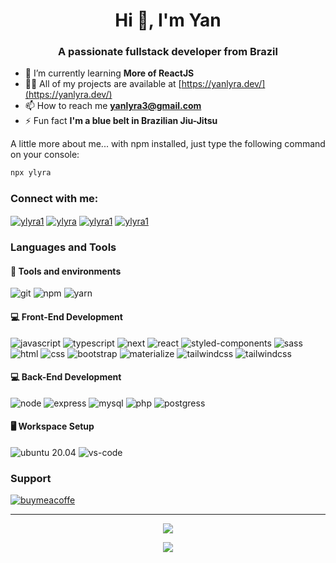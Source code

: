 <h1 align="center">Hi 👋, I'm Yan</h1>
<h3 align="center">A passionate fullstack developer from Brazil</h3>

- 🌱 I’m currently learning **More of ReactJS**
- 👨‍💻 All of my projects are available at [https://yanlyra.dev/](https://yanlyra.dev/)
- 📫 How to reach me **yanlyra3@gmail.com**
- ⚡ Fun fact **I'm a blue belt in Brazilian Jiu-Jitsu**

A little more about me... with npm installed, just type the following command on your console:

```bash
npx ylyra
```

<h3 align="left">Connect with me:</h3>
<p align="left">
  <a href="https://twitter.com/ylyra1" target="blank"><img align="center" src="https://img.shields.io/badge/Twitter-1DA1F2?style=for-the-badge&logo=twitter&logoColor=white" alt="ylyra1" /></a>
  <a href="https://linkedin.com/in/ylyra" target="blank"><img align="center" src="https://img.shields.io/badge/LinkedIn-00A0DC?style=for-the-badge&logo=linkedin&logoColor=white" alt="ylyra" /></a>
  <a href="https://fb.com/ylyra1" target="blank"><img align="center" src="https://img.shields.io/badge/Facebook-385898?style=for-the-badge&logo=facebook&logoColor=white" alt="ylyra1" /></a>
  <a href="https://instagram.com/ylyra1" target="blank"><img align="center" src="https://img.shields.io/badge/Instagram-405DE6?style=for-the-badge&logo=instagram&logoColor=white" alt="ylyra1" /></a>
</p>

### Languages and Tools

#### :wrench: Tools and environments

![git](https://img.shields.io/badge/Git-F05032.svg?style=for-the-badge&logo=git&logoColor=white)
![npm](https://img.shields.io/badge/NPM-CB3837.svg?style=for-the-badge&logo=npm&logoColor=white)
![yarn](https://img.shields.io/badge/Yarn-2C8EBB.svg?style=for-the-badge&logo=yarn&logoColor=white)

#### :computer: Front-End Development

![javascript](https://img.shields.io/badge/JavaScript-F7DF1E?style=for-the-badge&logo=javascript&logoColor=black)
![typescript](https://img.shields.io/badge/TypeScript-3178C6?style=for-the-badge&logo=typescript&logoColor=white)
![next](https://img.shields.io/badge/Next-000000?style=for-the-badge&logo=nextdotjs&logoColor=FFFFFF)
![react](https://img.shields.io/badge/React-20232A?style=for-the-badge&logo=react&logoColor=61DAFB)
![styled-components](https://img.shields.io/badge/styled_components-DB7093?style=for-the-badge&logo=styled-components&logoColor=white)
![sass](https://img.shields.io/badge/Sass-CF649A?style=for-the-badge&logo=sass&logoColor=white)
![html](https://img.shields.io/badge/HTML5-E34F26?style=for-the-badge&logo=html5&logoColor=white)
![css](https://img.shields.io/badge/CSS3-1572B6?style=for-the-badge&logo=css3&logoColor=white)
![bootstrap](https://img.shields.io/badge/Bootstrap-7952b3?style=for-the-badge&logo=bootstrap&logoColor=white)
![materialize](https://img.shields.io/badge/Materialize-ee6e73?style=for-the-badge&logo=materializecss&logoColor=white)
![tailwindcss](https://img.shields.io/badge/Tailwind-22d3ee?style=for-the-badge&logo=tailwindcss&logoColor=white)
![tailwindcss](https://img.shields.io/badge/Chakra-319795?style=for-the-badge&logo=chakra-ui&logoColor=white)

#### :computer: Back-End Development

![node](https://img.shields.io/badge/Node.js-43853D?style=for-the-badge&logo=node.js&logoColor=white)
![express](https://img.shields.io/badge/Express.js-404D59?style=for-the-badge)
![mysql](https://img.shields.io/badge/MySQL-00000F?style=for-the-badge&logo=mysql&logoColor=white)
![php](https://img.shields.io/badge/PHP-777BB4?style=for-the-badge&logo=php&logoColor=white)
![postgress](https://img.shields.io/badge/PostgreSQL-316192?style=for-the-badge&logo=postgresql&logoColor=white)

#### 🖥️ Workspace Setup

![ubuntu 20.04](https://img.shields.io/badge/Ubuntu-e95420?style=for-the-badge&logo=ubuntu&logoColor=white)
![vs-code](https://img.shields.io/badge/VS_Code-007ACC?style=for-the-badge&logo=Visual-Studio-Code&logoColor=white)

### Support

[![buymeacoffe](https://img.buymeacoffee.com/button-api/?text=Buy%20me%20a%20coffee&emoji=&slug=ylyra&button_colour=FFDD00&font_colour=000000&font_family=Cookie&outline_colour=000000&coffee_colour=ffffff)](https://www.buymeacoffee.com/ylyra)

_____

<p align="center">
<a align="center"><img src="https://github-readme-stats.vercel.app/api/top-langs?username=ylyra&show_icons=true&hide_border=true&count_private=true&theme=vision-friendly-dark&title_color=7159c1&icon_color=7159c1&layout=compact" /></a>
</p> 
 
<p align="center">
<a><img src="https://github-readme-stats.vercel.app/api?username=ylyra&show_icons=true&hide_border=true&count_private=true&theme=vision-friendly-dark&title_color=7159c1&icon_color=7159c1&hide=stars,issues" /></a>
</p>
